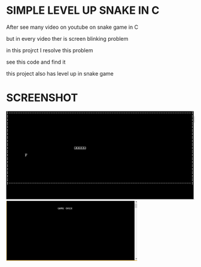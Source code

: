 <h1>SIMPLE LEVEL UP SNAKE IN C</h1>



After see many video on youtube on snake game in C



but in every video ther is screen blinking problem



in this projrct I resolve this problem 

see this code and find it



this project also has level up in snake game


<h1>SCREENSHOT</h1>

<img src="screenshot/interface.png" heigth="350">

<img src="screenshot/game-over.PNG" width="350">

